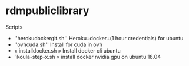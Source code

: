 # rdmpubliclibrary
Scripts
* ''herokudockergit.sh'' Heroku+docker+(1 hour credentials) for ubuntu
* ''ovhcuda.sh'' Install for cuda in ovh
* « installdocker.sh » Install docker cli ubuntu
* ‘ikoula-step-x.sh » install docker nvidia gpu on ubuntu 18.04

